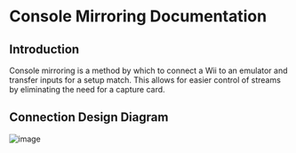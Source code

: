 # Console Mirroring Documentation

## Introduction
Console mirroring is a method by which to connect a Wii to an emulator and transfer inputs for a setup match. This allows for easier control of streams by eliminating the need for a capture card.

## Connection Design Diagram
![image](https://github.com/Brawlback-Team/brawlback-wiki/assets/29901514/fa7e110b-526c-4be6-b293-38cce9dbab10)
